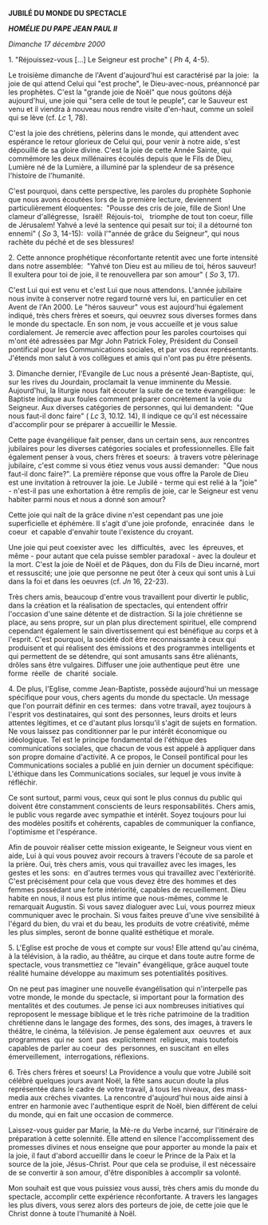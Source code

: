 **JUBILÉ DU MONDE DU SPECTACLE**

***HOMÉLIE DU PAPE JEAN PAUL II***

*Dimanche 17 décembre 2000*

1. "Réjouissez-vous \[...\] Le Seigneur est proche" ( *Ph* 4, 4-5).

Le troisième dimanche de l'Avent d'aujourd'hui est caractérisé par la joie:  la joie de qui attend Celui qui "est proche", le Dieu-avec-nous, préannoncé par les prophètes. C'est la "grande joie de Noël" que nous goûtons déjà aujourd'hui, une joie qui "sera celle de tout le peuple", car le Sauveur est venu et il viendra à nouveau nous rendre visite d'en-haut, comme un soleil qui se lève (cf. *Lc* 1, 78).

C'est la joie des chrétiens, pèlerins dans le monde, qui attendent avec espérance le retour glorieux de Celui qui, pour venir à notre aide, s'est dépouillé de sa gloire divine. C'est la joie de cette Année Sainte, qui commémore les deux millénaires écoulés depuis que le Fils de Dieu, Lumière né de la Lumière, a illuminé par la splendeur de sa présence l'histoire de l'humanité.

C'est pourquoi, dans cette perspective, les paroles du prophète Sophonie que nous avons écoutées lors de la première lecture, deviennent particulièrement éloquentes:  "Pousse des cris de joie, fille de Sion! Une clameur d'allégresse,  Israël!  Réjouis-toi,   triomphe de tout ton coeur, fille de Jérusalem! Yahvé a levé la sentence qui pesait sur toi; il a détourné ton ennemi" ( *So* 3, 14-15):  voilà l'"année de grâce du Seigneur", qui nous rachète du péché et de ses blessures!

2. Cette annonce prophétique réconfortante retentit avec une forte intensité dans notre assemblée:  "Yahvé ton Dieu est au milieu de toi, héros sauveur! Il exultera pour toi de joie, il te renouvellera par son amour" ( *So* 3, 17).

C'est Lui qui est venu et c'est Lui que nous attendons. L'année jubilaire nous invite à conserver notre regard tourné vers lui, en particulier en cet Avent de l'An 2000. Le "héros sauveur" vous est aujourd'hui également indiqué, très chers frères et soeurs, qui oeuvrez sous diverses formes dans le monde du spectacle. En son nom, je vous accueille et je vous salue cordialement. Je remercie avec affection pour les paroles courtoises qui m'ont été adressées par Mgr John Patrick Foley, Président du Conseil pontifical pour les Communications sociales, et par vos deux représentants. J'étends mon salut à vos collègues et amis qui n'ont pas pu être présents.

3. Dimanche dernier, l'Evangile de Luc nous a présenté Jean-Baptiste, qui, sur les rives du Jourdain, proclamait la venue imminente du Messie. Aujourd'hui, la liturgie nous fait écouter la suite de ce texte évangélique:  le Baptiste indique aux foules comment préparer concrètement la voie du Seigneur. Aux diverses catégories de personnes, qui lui demandent:  "Que nous faut-il donc faire" ( *Lc* 3, 10.12. 14), Il indique ce qu'il est nécessaire d'accomplir pour se préparer à accueillir le Messie.

Cette page évangélique fait penser, dans un certain sens, aux rencontres jubilaires pour les diverses catégories sociales et professionnelles. Elle fait également penser à vous, chers frères et soeurs:  à travers votre pèlerinage jubilaire, c'est comme si vous étiez venus vous aussi demander:  "Que nous faut-il donc faire?". La première réponse que vous offre la Parole de Dieu est une invitation à retrouver la joie. Le Jubilé - terme qui est relié à la "joie" - n'est-il pas une exhortation à être remplis de joie, car le Seigneur est venu habiter parmi nous et nous a donné son amour?

Cette joie qui naît de la grâce divine n'est cependant pas une joie superficielle et éphémère. Il s'agit d'une joie profonde,  enracinée  dans  le  coeur  et capable d'envahir toute l'existence du croyant.

Une joie qui peut coexister avec  les  difficultés,  avec  les  épreuves, et même - pour autant que cela puisse sembler paradoxal - avec la douleur et la mort. C'est la joie de Noël et de Pâques, don du Fils de Dieu incarné, mort et ressuscité; une joie que personne ne peut ôter à ceux qui sont unis à Lui dans la foi et dans les oeuvres (cf. *Jn* 16, 22-23).

Très chers amis, beaucoup d'entre vous travaillent pour divertir le public, dans la création et la réalisation de spectacles, qui entendent offrir l'occasion d'une saine détente et de distraction. Si la joie chrétienne se place, au sens propre, sur un plan plus directement spirituel, elle comprend cependant également le sain divertissement qui est bénéfique au corps et à l'esprit. C'est pourquoi, la société doit être reconnaissante à ceux qui produisent et qui réalisent des émissions et des programmes intelligents et qui permettent de se détendre, qui sont amusants sans être aliénants, drôles sans être vulgaires. Diffuser une joie authentique peut être  une  forme  réelle  de  charité  sociale.

4. De plus, l'Eglise, comme Jean-Baptiste, possède aujourd'hui un message spécifique pour vous, chers agents du monde du spectacle. Un message que l'on pourrait définir en ces termes:  dans votre travail, ayez toujours à l'esprit vos destinataires, qui sont des personnes, leurs droits et leurs attentes légitimes, et ce d'autant plus lorsqu'il s'agit de sujets en formation. Ne vous laissez pas conditionner par le pur intérêt économique ou idéologique. Tel est le principe fondamental de l'éthique des communications sociales, que chacun de vous est appelé à appliquer dans son propre domaine d'activité. A ce propos, le Conseil pontifical pour les Communications sociales a publié en juin dernier un document spécifique:  L'éthique dans les Communications sociales, sur lequel je vous invite à réfléchir.

Ce sont surtout, parmi vous, ceux qui sont le plus connus du public qui doivent être constamment conscients de leurs responsabilités. Chers amis, le public vous regarde avec sympathie et intérêt. Soyez toujours pour lui des modèles positifs et cohérents, capables de communiquer la confiance, l'optimisme et l'espérance.

Afin de pouvoir réaliser cette mission exigeante, le Seigneur vous vient en aide, Lui à qui vous pouvez avoir recours à travers l'écoute de sa parole et la prière. Oui, très chers amis, vous qui travaillez avec les images, les gestes et les sons:  en d'autres termes vous qui travaillez avec l'extériorité. C'est précisément pour cela que vous devez être des hommes et des femmes possédant une forte intériorité, capables de recueillement. Dieu habite en nous, il nous est plus intime que nous-mêmes, comme le remarquait Augustin. Si vous savez dialoguer avec Lui, vous pourrez mieux communiquer avec le prochain. Si vous faites preuve d'une vive sensibilité à l'égard du bien, du vrai et du beau, les produits de votre créativité, même les plus simples, seront de bonne qualité esthétique et morale.

5. L'Eglise est proche de vous et compte sur vous! Elle attend qu'au cinéma, à la télévision, à la radio, au théâtre, au cirque et dans toute autre forme de spectacle, vous transmettiez ce "levain" évangélique, grâce auquel toute réalité humaine développe au maximum ses potentialités positives.

On ne peut pas imaginer une nouvelle évangélisation qui n'interpelle pas votre monde, le monde du spectacle, si important pour la formation des mentalités et des coutumes. Je pense ici aux nombreuses initiatives qui reproposent le message biblique et le très riche patrimoine de la tradition chrétienne dans le langage des formes, des sons, des images, à travers le théâtre, le cinéma, la télévision. Je pense également aux  oeuvres  et  aux  programmes  qui ne  sont  pas  explicitement  religieux, mais toutefois capables de parler au coeur  des  personnes, en suscitant  en elles émerveillement,  interrogations, réflexions.

6. Très chers frères et soeurs! La Providence a voulu que votre Jubilé soit célébré quelques jours avant Noël, la fête sans aucun doute la plus représentée dans le cadre de votre travail, à tous les niveaux, des mass-media aux crèches vivantes. La rencontre d'aujourd'hui nous aide ainsi à entrer en harmonie avec l'authentique esprit de Noël, bien différent de celui du monde, qui en fait une occasion de commerce.

Laissez-vous guider par Marie, la Mè-re du Verbe incarné, sur l'itinéraire de préparation à cette solennité. Elle attend en silence l'accomplissement des promesses divines et nous enseigne que pour apporter au monde la paix et la joie, il faut d'abord accueillir dans le coeur le Prince de la Paix et la source de la joie, Jésus-Christ. Pour que cela se produise, il est nécessaire de se convertir à son amour, d'être disponibles à accomplir sa volonté.

Mon souhait est que vous puissiez vous aussi, très chers amis du monde du spectacle, accomplir cette expérience réconfortante. A travers les langages les plus divers, vous serez alors des porteurs de joie, de cette joie que le Christ donne à toute l'humanité à Noël.